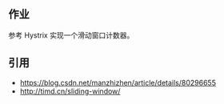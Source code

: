 ## 作业
参考 Hystrix 实现一个滑动窗口计数器。
## 引用
* https://blog.csdn.net/manzhizhen/article/details/80296655
* http://timd.cn/sliding-window/